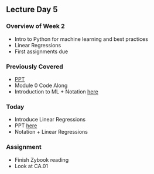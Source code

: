 ## Lecture Day 5

### Overview of Week 2

- Intro to Python for machine learning and best practices
- Linear Regressions
- First assignments due

### Previously Covered

- [PPT](https://docs.google.com/presentation/d/1kSuQyW5DTnkVaZEjGYCkfOxvzCqGEFzWBy4e9Uedd9k/edit?slide=id.g18ade992fa_6_757#slide=id.g18ade992fa_6_757)
- Module 0 Code Along
- Introduction to ML + Notation [here](../../../../FA25/CSC422/Module%201%20-%20Intro/ml_overview_linear_regressions.pptx)

### Today

- Introduce Linear Regressions
- PPT [here](../../../../FA25/CSC422/Module%201%20-%20Intro/ml_overview_linear_regressions.pptx)
- Notation + Linear Regressions
 
### Assignment

- Finish Zybook reading
- Look at CA.01